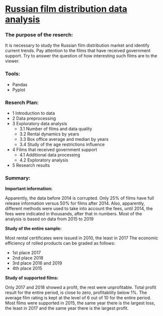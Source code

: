 # [Russian film distribution data analysis](https://github.com/asolovov/asolovov_da_portfolio_en/blob/main/mkrf/mkrf_en.ipynb)

### The purpose of the reserch:
It is necessary to study the Russian film distribution market and identify current trends. Pay attention to the films that have received government support. Try to answer the question of how interesting such films are to the viewer.

### Tools:

- Pandas
- Pyplot

### Reserch Plan:

- 1 Introduction to data
- 2 Data preprocessing
- 3 Exploratory data analysis
  - 3.1 Number of films and data quality
  - 3.2 Rental dynamics by years
  - 3.3 Box office average and median by years
  - 3.4 Study of the age restrictions influence
- 4 Films that received government support
  - 4.1 Additional data processing
  - 4.2 Exploratory analysis
- 5 Research results

### Summary:

**Important information:**

Apparently, the data before 2014 is corrupted. Only 25% of films have full release information versus 50% for films after 2014. Also, apparently, different methods were used to take into account the fees, until 2014, the fees were indicated in thousands, after that in numbers. Most of the analysis is based on data from 2015 to 2019

**Study of the entire sample:**

Most rental certificates were issued in 2010, the least in 2017
The economic efficiency of rolled products can be graded as follows:
- 1st place 2017
- 2nd place 2018
- 3rd place 2016 and 2019
- 4th place 2015

**Study of supported films:**

Only 2017 and 2018 showed a profit, the rest were unprofitable. Total profit result for the entire period, is close to zero, profitability below 1%.
The average film rating is kept at the level of 6 out of 10 for the entire period. Most films were supported in 2015, the same year there is the largest loss, the least in 2017 and the same year there is the largest profit.
